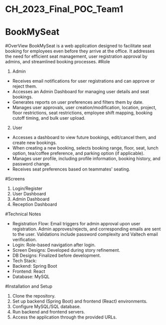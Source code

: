 # CH_2023_Final_POC_Team1
# BookMySeat

#OverView
BookMySeat is a web application designed to facilitate seat booking for employees even before they arrive at the office. It addresses the need for efficient seat management, user registration approval by admins, and streamlined booking processes.
#Role

1. Admin
* Receives email notifications for user registrations and can approve or reject them.
* Accesses an Admin Dashboard for managing user details and seat bookings.
* Generates reports on user preferences and filters them by date.
* Manages user approvals, user creation/modification, location, project, floor restrictions, seat restrictions, employee shift mapping, booking cutoff timing, and bulk user upload.



2. User
* Accesses a dashboard to view future bookings, edit/cancel them, and create new bookings.
* When creating a new booking, selects booking range, floor, seat, lunch option, tea/coffee preference, and parking option (if applicable).
* Manages user profile, including profile information, booking history, and password change.
* Receives seat preferences based on teammates' seating.

#Screens
1. Login/Register
2. User Dashboard
3. Admin Dashboard
4. Reception Dashboard

#Technical Notes
* Registration Flow: Email triggers for admin approval upon user registration. Admin approves/rejects, and corresponding emails are sent to the user. Validations include password complexity and Valtech email verification.
* Login: Role-based navigation after login.
* Screen Designs: Developed during story refinement.
* DB Designs: Finalized before development.
* Tech Stack:
* Backend: Spring Boot
* Frontend: React
* Database: MySQL

#Installation and Setup
1. Clone the repository.
2. Set up backend (Spring Boot) and frontend (React) environments.
3. Configure MySQL/SQL database.
4. Run backend and frontend servers.
5. Access the application through the provided URLs.


